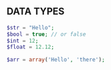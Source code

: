 ## DATA TYPES

```php
$str = "Hello";
$bool = true; // or false
$int = 12;
$float = 12.12;

$arr = array('Hello', 'there');
```
